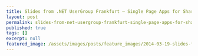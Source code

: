 ```yaml
---
title: Slides from .NET UserGroup Frankfurt — Single Page Apps for SharePoint
layout: post
permalink: slides-from-net-usergroup-frankfurt-single-page-apps-for-sharepoint
published: true
tags: []
excerpt: null
featured_image: /assets/images/posts/feature_images/2014-03-19-slides-from-net-usergroup-frankfurt-single-page-apps-for-sharepoint.jpg
---
```

